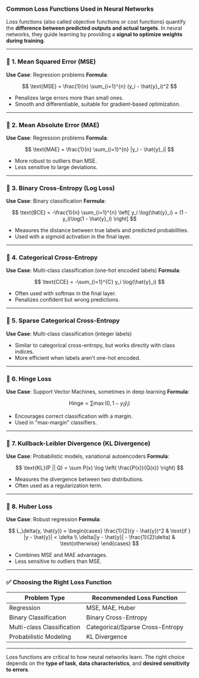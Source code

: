 ### **Common Loss Functions Used in Neural Networks**

Loss functions (also called objective functions or cost functions) quantify the **difference between predicted outputs and actual targets**. In neural networks, they guide learning by providing a **signal to optimize weights during training**.

---

### 🔹 **1. Mean Squared Error (MSE)**

**Use Case**: Regression problems
**Formula**:

$$
\text{MSE} = \frac{1}{n} \sum_{i=1}^{n} (y_i - \hat{y}_i)^2
$$

* Penalizes large errors more than small ones.
* Smooth and differentiable, suitable for gradient-based optimization.

---

### 🔹 **2. Mean Absolute Error (MAE)**

**Use Case**: Regression problems
**Formula**:

$$
\text{MAE} = \frac{1}{n} \sum_{i=1}^{n} |y_i - \hat{y}_i|
$$

* More robust to outliers than MSE.
* Less sensitive to large deviations.

---

### 🔹 **3. Binary Cross-Entropy (Log Loss)**

**Use Case**: Binary classification
**Formula**:

$$
\text{BCE} = -\frac{1}{n} \sum_{i=1}^{n} \left[ y_i \log(\hat{y}_i) + (1 - y_i)\log(1 - \hat{y}_i) \right]
$$

* Measures the distance between true labels and predicted probabilities.
* Used with a sigmoid activation in the final layer.

---

### 🔹 **4. Categorical Cross-Entropy**

**Use Case**: Multi-class classification (one-hot encoded labels)
**Formula**:

$$
\text{CCE} = -\sum_{i=1}^{C} y_i \log(\hat{y}_i)
$$

* Often used with softmax in the final layer.
* Penalizes confident but wrong predictions.

---

### 🔹 **5. Sparse Categorical Cross-Entropy**

**Use Case**: Multi-class classification (integer labels)

* Similar to categorical cross-entropy, but works directly with class indices.
* More efficient when labels aren’t one-hot encoded.

---

### 🔹 **6. Hinge Loss**

**Use Case**: Support Vector Machines, sometimes in deep learning
**Formula**:

$$
\text{Hinge} = \sum \max(0, 1 - y_i \hat{y}_i)
$$

* Encourages correct classification with a margin.
* Used in "max-margin" classifiers.

---

### 🔹 **7. Kullback-Leibler Divergence (KL Divergence)**

**Use Case**: Probabilistic models, variational autoencoders
**Formula**:

$$
\text{KL}(P || Q) = \sum P(x) \log \left( \frac{P(x)}{Q(x)} \right)
$$

* Measures the divergence between two distributions.
* Often used as a regularization term.

---

### 🔹 **8. Huber Loss**

**Use Case**: Robust regression
**Formula**:

$$
L_\delta(y, \hat{y}) =
\begin{cases}
\frac{1}{2}(y - \hat{y})^2 & \text{if } |y - \hat{y}| < \delta \\
\delta(|y - \hat{y}| - \frac{1}{2}\delta) & \text{otherwise}
\end{cases}
$$

* Combines MSE and MAE advantages.
* Less sensitive to outliers than MSE.

---

### ✅ **Choosing the Right Loss Function**

| Problem Type               | Recommended Loss Function        |
| -------------------------- | -------------------------------- |
| Regression                 | MSE, MAE, Huber                  |
| Binary Classification      | Binary Cross-Entropy             |
| Multi-class Classification | Categorical/Sparse Cross-Entropy |
| Probabilistic Modeling     | KL Divergence                    |

---

Loss functions are critical to how neural networks learn. The right choice depends on the **type of task**, **data characteristics**, and **desired sensitivity to errors**.
